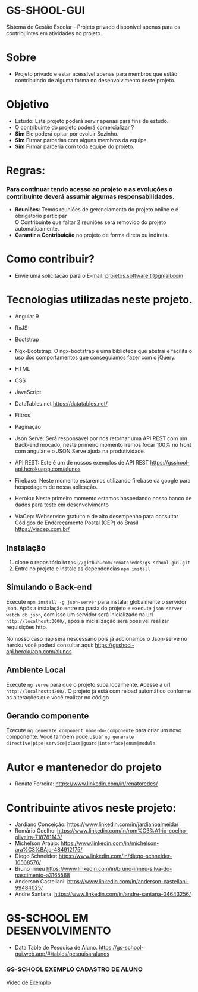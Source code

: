 # GS-SHOOL-GUI

Sistema de Gestão Escolar - Projeto privado disponivel apenas para os contribuintes em atividades no projeto.

# Sobre
* Projeto privado e estar acessível apenas para membros que estão contribuindo de alguma forma no desenvolvimento deste projeto.

# Objetivo 
* Estudo: Este projeto poderá servir apenas para fins de estudo.
* O contribuinte do projeto poderá comercializar ?
* **Sim** Ele poderá opitar por evoluir Sozinho.
* **Sim** Firmar parcerias com alguns membros da equipe.
* **Sim** Firmar parceria com toda equipe do projeto.

# Regras:
### Para continuar tendo acesso ao projeto e as evoluções o contribuinte deverá assumir algumas responsabilidades.
* **Reuniões**: Temos reuniões de gerenciamento do projeto online e é obrigatorio participar <br />
 O Contribuinte que faltar 2 reuniões será removido do projeto automaticamente.
* **Garantir** a **Contribuição** no projeto de forma direta ou indireta.

# Como contribuir?
* Envie uma solicitação para o E-mail: projetos.software.ti@gmail.com

# Tecnologias utilizadas neste projeto.

* Angular 9
* RxJS
* Bootstrap
* Ngx-Bootstrap: O ngx-bootstrap é uma biblioteca que abstrai e facilita o uso dos comportamentos que conseguíamos fazer com o jQuery.
* HTML
* CSS
* JavaScript
* DataTables.net https://datatables.net/
* Filtros
* Paginação 
* Json Serve: Será responsável por nos retornar uma API REST com um Back-end mocado, neste primeiro momento iremos focar 100% no front com angular e o JSON Serve ajuda na produtividade.
* API REST: Este é um de nossos exemplos de API REST https://gsshool-api.herokuapp.com/alunos

* Firebase: Neste momento estaremos utilizando firebase da google para hospedagem de nossa aplicação.
* Heroku: Neste primeiro momento estamos hospedando nosso banco de dados para teste em desenvolvimento
* ViaCep: Webservice gratuito e de alto desempenho para consultar Códigos de Endereçamento Postal (CEP) do Brasil https://viacep.com.br/

## Instalação

1. clone o repositório `https://github.com/renatoredes/gs-school-gui.git`
2. Entre no projeto e instale as dependencias `npm install`

## Simulando o Back-end

Execute `npm install -g json-server` para instalar globalmente o servidor json. Após a instalação entre na pasta do projeto e execute `json-server --watch db.json`, com isso um servidor será inicializado na url `http://localhost:3000/`, após a inicialização sera possível realizar requisições http.

No nosso caso não será nescessario pois já adcionamos o Json-serve no heroku você poderá consultar aqui: https://gsshool-api.herokuapp.com/alunos

## Ambiente Local

Execute `ng serve` para que o projeto suba localmente. Acesse a url `http://localhost:4200/`. O projeto já está com reload automático conforme as alterações que você realizar no código

## Gerando componente

Execute `ng generate component nome-do-componente` para criar um novo componente. Você também pode usuar `ng generate directive|pipe|service|class|guard|interface|enum|module`.

# Autor e mantenedor do projeto
* Renato Ferreira: https://www.linkedin.com/in/renatoredes/

# Contribuinte ativos neste projeto:
* Jardiano Conceição: https://www.linkedin.com/in/jardianoalmeida/
* Romário Coelho: https://www.linkedin.com/in/rom%C3%A1rio-coelho-oliveira-718781143/
* Michelson Araújo: https://www.linkedin.com/in/michelson-ara%C3%BAjo-484912175/
* Diego Schneider:  https://www.linkedin.com/in/diego-schneider-16568576/
* Bruno irineu https://www.linkedin.com/in/bruno-irineu-silva-do-nascimento-a3165568
* Anderson Castellani: https://www.linkedin.com/in/anderson-castellani-99484025/
* Andre Santana: https://www.linkedin.com/in/andre-santana-04643256/

# GS-SCHOOL EM DESENVOLVIMENTO
* Data Table de Pesquisa de Aluno.
https://gs-school-gui.web.app/#/tables/pesquisaralunos

### GS-SCHOOL EXEMPLO CADASTRO DE ALUNO
[Video de Exemplo ](https://www.youtube.com/watch?v=eWn0fdsDP4E)
